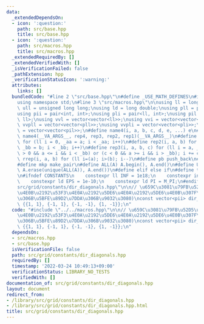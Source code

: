 ```yaml
---
data:
  _extendedDependsOn:
  - icon: ':question:'
    path: src/base.hpp
    title: src/base.hpp
  - icon: ':question:'
    path: src/macros.hpp
    title: src/macros.hpp
  _extendedRequiredBy: []
  _extendedVerifiedWith: []
  _isVerificationFailed: false
  _pathExtension: hpp
  _verificationStatusIcon: ':warning:'
  attributes:
    links: []
  bundledCode: "#line 2 \"src/base.hpp\"\n#define _USE_MATH_DEFINES\n#include <bits/stdc++.h>\n\
    using namespace std;\n#line 3 \"src/macros.hpp\"\n\nusing ll = long long;\nusing\
    \ ull = unsigned long long;\nusing ld = long double;\nusing pll = pair<ll, ll>;\n\
    using pii = pair<int, int>;\nusing pli = pair<ll, int>;\nusing pil = pair<int,\
    \ ll>;\nusing vvl = vector<vector<ll>>;\nusing vvi = vector<vector<int>>;\nusing\
    \ vvpll = vector<vector<pll>>;\nusing vvpli = vector<vector<pli>>;\nusing vvpil\
    \ = vector<vector<pil>>;\n#define name4(i, a, b, c, d, e, ...) e\n#define rep(...)\
    \ name4(__VA_ARGS__, rep4, rep3, rep2, rep1)(__VA_ARGS__)\n#define rep1(i, a)\
    \ for (ll i = 0, _aa = a; i < _aa; i++)\n#define rep2(i, a, b) for (ll i = a,\
    \ _bb = b; i < _bb; i++)\n#define rep3(i, a, b, c) for (ll i = a, _bb = b; (c\
    \ > 0 && a <= i && i < _bb) or (c < 0 && a >= i && i > _bb); i += c)\n#define\
    \ rrep(i, a, b) for (ll i=(a); i>(b); i--)\n#define pb push_back\n#define eb emplace_back\n\
    #define mkp make_pair\n#define ALL(A) A.begin(), A.end()\n#define UNIQUE(A) sort(ALL(A)),\
    \ A.erase(unique(ALL(A)), A.end())\n#define elif else if\n#define tostr to_string\n\
    \n#ifndef CONSTANTS\n    constexpr ll INF = 1e18;\n    constexpr int MOD = 1000000007;\n\
    \    constexpr ld EPS = 1e-10;\n    constexpr ld PI = M_PI;\n#endif\n#line 2 \"\
    src/grid/constants/dir_diagonals.hpp\"\n\n// \u659C\u3081\u79FB\u52D5\u7528(\u53F3\
    \u4E0B\u2192\u53F3\u4E0A\u2192\u5DE6\u4E0A\u2192\u5DE6\u4E0B\u307F\u305F\u3044\
    \u306B\u5BFE\u89D2\u7DDA\u306B\u9032\u3080)\nconst vector<pii> dir_diagonals =\
    \ {{1, 1}, {-1, 1}, {-1, -1}, {1, -1}};\n"
  code: "#include \"../../macros.hpp\"\n\n// \u659C\u3081\u79FB\u52D5\u7528(\u53F3\
    \u4E0B\u2192\u53F3\u4E0A\u2192\u5DE6\u4E0A\u2192\u5DE6\u4E0B\u307F\u305F\u3044\
    \u306B\u5BFE\u89D2\u7DDA\u306B\u9032\u3080)\nconst vector<pii> dir_diagonals =\
    \ {{1, 1}, {-1, 1}, {-1, -1}, {1, -1}};\n"
  dependsOn:
  - src/macros.hpp
  - src/base.hpp
  isVerificationFile: false
  path: src/grid/constants/dir_diagonals.hpp
  requiredBy: []
  timestamp: '2022-03-24 10:49:13+09:00'
  verificationStatus: LIBRARY_NO_TESTS
  verifiedWith: []
documentation_of: src/grid/constants/dir_diagonals.hpp
layout: document
redirect_from:
- /library/src/grid/constants/dir_diagonals.hpp
- /library/src/grid/constants/dir_diagonals.hpp.html
title: src/grid/constants/dir_diagonals.hpp
---
```


